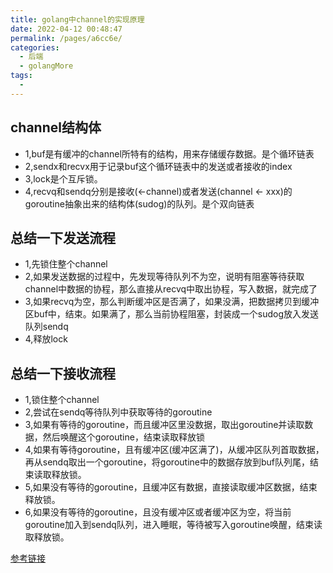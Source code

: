 ```yaml
---
title: golang中channel的实现原理
date: 2022-04-12 00:48:47
permalink: /pages/a6cc6e/
categories:
  - 后端
  - golangMore
tags:
  - 
---
```



## channel结构体
  * 1,buf是有缓冲的channel所特有的结构，用来存储缓存数据。是个循环链表
  * 2,sendx和recvx用于记录buf这个循环链表中的发送或者接收的index
  * 3,lock是个互斥锁。
  * 4,recvq和sendq分别是接收(<-channel)或者发送(channel <- xxx)的goroutine抽象出来的结构体(sudog)的队列。是个双向链表


## 总结一下发送流程
  * 1,先锁住整个channel
  * 2,如果发送数据的过程中，先发现等待队列不为空，说明有阻塞等待获取channel中数据的协程，那么直接从recvq中取出协程，写入数据，就完成了
  * 3,如果recvq为空，那么判断缓冲区是否满了，如果没满，把数据拷贝到缓冲区buf中，结束。如果满了，那么当前协程阻塞，封装成一个sudog放入发送队列sendq
  * 4,释放lock

## 总结一下接收流程
  * 1,锁住整个channel
  * 2,尝试在sendq等待队列中获取等待的goroutine
  * 3,如果有等待的goroutine，而且缓冲区里没数据，取出goroutine并读取数据，然后唤醒这个goroutine，结束读取释放锁
  * 4,如果有等待goroutine，且有缓冲区(缓冲区满了)，从缓冲区队列首取数据，再从sendq取出一个goroutine，将goroutine中的数据存放到buf队列尾，结束读取释放锁。
  * 5,如果没有等待的goroutine，且缓冲区有数据，直接读取缓冲区数据，结束释放锁。
  * 6,如果没有等待的goroutine，且没有缓冲区或者缓冲区为空，将当前goroutine加入到sendq队列，进入睡眠，等待被写入goroutine唤醒，结束读取释放锁。


[参考链接](https://www.cnblogs.com/kabuda/p/14853280.html)



